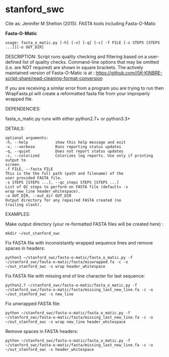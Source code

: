stanford_swc
============


Cite as: Jennifer M Shelton (2015). FASTA tools including Fasta-O-Matic 


**Fasta-O-Matic** 

```
usage: fasta_o_matic.py [-h] [-v] [-q] [-c] -f FILE [-s STEPS [STEPS ...]][-o OUT_DIR]
```

DESCRIPTION: Script runs quality checking and filtering based on a user-
defined list of quality checks. Command-line options that may be omitted (i.e.
are NOT required) are shown in square brackets. The actively 
maintained version of Fasta-O-Matic is at :
https://github.com/i5K-KINBRE-script-share/read-cleaning-format-conversion

If you are receiving a similar error from a program you are trying to run then WrapFasta.pl will create a reformatted fasta file from your improperly wrapped file.

DEPENDENCIES: 

fasta_o_matic.py runs with either python2.7+ or python3.3+

DETAILS:

```
optional arguments:
-h, --help            show this help message and exit
-v, --verbose         Runs reporting status updates
-q, --quiet           Does not report status updates
-c, --colorized       Colorizes log reports. Use only if printing output to
screen.
-f FILE, --fasta FILE
This is the the full path (path and filename) of the
user provided FASTA file.
-s STEPS [STEPS ...], --qc_steps STEPS [STEPS ...]
List of QC steps to perform on FASTA file (default= -s
wrap new_line header_whitespace).
-o OUT_DIR, --out_dir OUT_DIR
Output directory for any repaired FASTA created (no
trailing slash).
```

EXAMPLES:

Make output directory (your re-formatted FASTA
files will be created here) :

```
mkdir ~/out_stanford_swc

```

Fix FASTA file with inconsistantly wrapped sequence 
lines and remove spaces in headers:

```
python3 ~/stanford_swc/fasta-o-matic/fasta_o_matic.py -f ~/stanford_swc/fasta-o-matic/fasta/miswrapped.fa -c -o ~/out_stanford_swc -s wrap header_whitespace
```

Fix FASTA file with missing end of line character 
for last sequence:

```
python2.7 ~/stanford_swc/fasta-o-matic/fasta_o_matic.py -f ~/stanford_swc/fasta-o-matic/fasta/missing_last_new_line.fa -c -o ~/out_stanford_swc -s new_line
```

Fix unwrapped FASTA file:

```
python ~/stanford_swc/fasta-o-matic/fasta_o_matic.py -f ~/stanford_swc/fasta-o-matic/fasta/missing_last_new_line.fa -c -o ~/out_stanford_swc -s wrap new_line header_whitespace
```

Remove spaces in FASTA headers:

```
python ~/stanford_swc/fasta-o-matic/fasta_o_matic.py -f ~/stanford_swc/fasta-o-matic/fasta/missing_last_new_line.fa -c -o ~/out_stanford_swc -s header_whitespace
```

